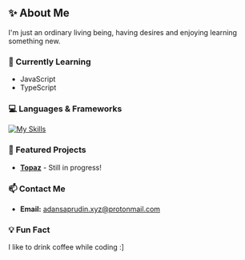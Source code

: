 <h2>✨ About Me</h2>
I'm just an ordinary living being, having desires and enjoying learning something new.

### 🔭 Currently Learning
- JavaScript
- TypeScript

<h3>💻 Languages & Frameworks</h3>

[![My Skills](https://skillicons.dev/icons?i=js,ts,sqlite)](https://skillicons.dev)

### 📂 Featured Projects
- **[Topaz](https://github.com/Adan-xyz/Topaz)** - Still in progress!

### 📫 Contact Me
- **Email:** adansaprudin.xyz@protonmail.com

### 💡 Fun Fact
I like to drink coffee while coding :]
